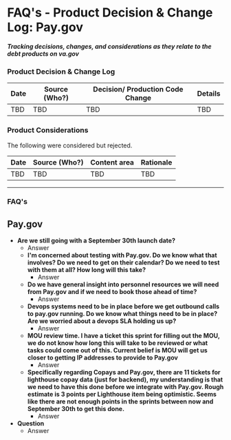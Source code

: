 # FAQ's - Product Decision & Change Log: Pay.gov
***Tracking decisions, changes, and considerations as they relate to the debt products on va.gov***




### Product Decision & Change Log 

| Date | Source (Who?) | Decision/ Production Code Change |Details |
| ---- | ---- | ---- |---- |
| TBD | TBD | TBD |TBD |

### Product Considerations

The following were considered but rejected.

| Date | Source (Who?) | Content area | Rationale |
| ------- | -------- | -------- | -------- |
| TBD| TBD | TBD | TBD |

---

### FAQ's

## Pay.gov
- **Are we still going with a September 30th launch date?**
  - Answer
  - **I'm concerned about testing with Pay.gov. Do we know what that involves? Do we need to get on their calendar? Do we need to test with them at all? How long will this take?**
    - Answer
  - **Do we have general insight into personnel resources we will need from Pay.gov and if we need to book those ahead of time?**
    - Answer
  - **Devops systems need to be in place before we get outbound calls to pay.gov running. Do we know what things need to be in place? Are we worried about a devops SLA holding us up?**
    - Answer
  - **MOU review time. I have a ticket this sprint for filling out the MOU, we do not know how long this will take to be reviewed or what tasks could come out of this. Current belief is MOU will get us closer to getting IP addresses to provide to Pay.gov**
    - Answer
  - **Specifically regarding Copays and Pay.gov, there are 11 tickets for lighthouse copay data (just for backend), my understanding is that we need to have this done before we integrate with Pay.gov. Rough estimate is 3 points per Lighthouse item being optimistic. Seems like there are not enough points in the sprints between now and September 30th to get this done.**
    - Answer
- **Question**
  - Answer
